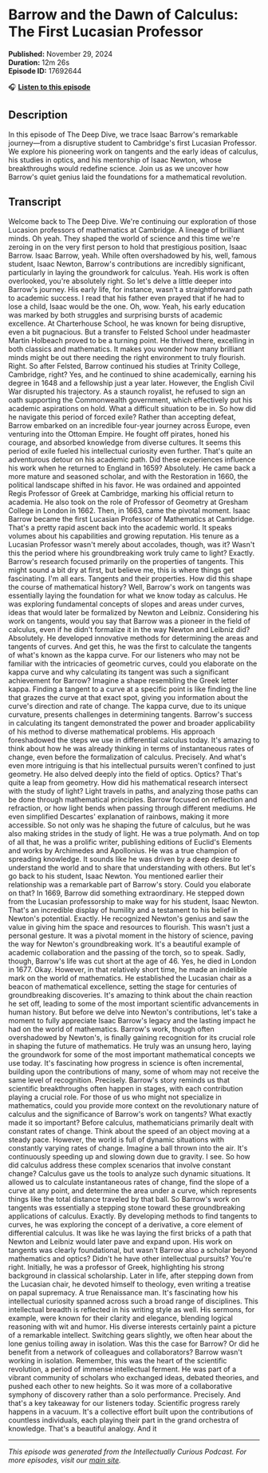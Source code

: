 # Barrow and the Dawn of Calculus: The First Lucasian Professor

**Published:** November 29, 2024  
**Duration:** 12m 26s  
**Episode ID:** 17692644

🎧 **[Listen to this episode](https://intellectuallycurious.buzzsprout.com/2529712/episodes/17692644-barrow-and-the-dawn-of-calculus-the-first-lucasian-professor)**

## Description

In this episode of The Deep Dive, we trace Isaac Barrow's remarkable journey—from a disruptive student to Cambridge's first Lucasian Professor. We explore his pioneering work on tangents and the early ideas of calculus, his studies in optics, and his mentorship of Isaac Newton, whose breakthroughs would redefine science. Join us as we uncover how Barrow's quiet genius laid the foundations for a mathematical revolution.

## Transcript

Welcome back to The Deep Dive. We're continuing our exploration of those Lucasion professors of mathematics at Cambridge. A lineage of brilliant minds. Oh yeah. They shaped the world of science and this time we're zeroing in on the very first person to hold that prestigious position, Isaac Barrow. Isaac Barrow, yeah. While often overshadowed by his, well, famous student, Isaac Newton, Barrow's contributions are incredibly significant, particularly in laying the groundwork for calculus. Yeah. His work is often overlooked, you're absolutely right. So let's delve a little deeper into Barrow's journey. His early life, for instance, wasn't a straightforward path to academic success. I read that his father even prayed that if he had to lose a child, Isaac would be the one. Oh, wow. Yeah, his early education was marked by both struggles and surprising bursts of academic excellence. At Charterhouse School, he was known for being disruptive, even a bit pugnacious. But a transfer to Felsted School under headmaster Martin Holbeach proved to be a turning point. He thrived there, excelling in both classics and mathematics. It makes you wonder how many brilliant minds might be out there needing the right environment to truly flourish. Right. So after Felsted, Barrow continued his studies at Trinity College, Cambridge, right? Yes, and he continued to shine academically, earning his degree in 1648 and a fellowship just a year later. However, the English Civil War disrupted his trajectory. As a staunch royalist, he refused to sign an oath supporting the Commonwealth government, which effectively put his academic aspirations on hold. What a difficult situation to be in. So how did he navigate this period of forced exile? Rather than accepting defeat, Barrow embarked on an incredible four-year journey across Europe, even venturing into the Ottoman Empire. He fought off pirates, honed his courage, and absorbed knowledge from diverse cultures. It seems this period of exile fueled his intellectual curiosity even further. That's quite an adventurous detour on his academic path. Did these experiences influence his work when he returned to England in 1659? Absolutely. He came back a more mature and seasoned scholar, and with the Restoration in 1660, the political landscape shifted in his favor. He was ordained and appointed Regis Professor of Greek at Cambridge, marking his official return to academia. He also took on the role of Professor of Geometry at Gresham College in London in 1662. Then, in 1663, came the pivotal moment. Isaac Barrow became the first Lucasian Professor of Mathematics at Cambridge. That's a pretty rapid ascent back into the academic world. It speaks volumes about his capabilities and growing reputation. His tenure as a Lucasian Professor wasn't merely about accolades, though, was it? Wasn't this the period where his groundbreaking work truly came to light? Exactly. Barrow's research focused primarily on the properties of tangents. This might sound a bit dry at first, but believe me, this is where things get fascinating. I'm all ears. Tangents and their properties. How did this shape the course of mathematical history? Well, Barrow's work on tangents was essentially laying the foundation for what we know today as calculus. He was exploring fundamental concepts of slopes and areas under curves, ideas that would later be formalized by Newton and Leibniz. Considering his work on tangents, would you say that Barrow was a pioneer in the field of calculus, even if he didn't formalize it in the way Newton and Leibniz did? Absolutely. He developed innovative methods for determining the areas and tangents of curves. And get this, he was the first to calculate the tangents of what's known as the kappa curve. For our listeners who may not be familiar with the intricacies of geometric curves, could you elaborate on the kappa curve and why calculating its tangent was such a significant achievement for Barrow? Imagine a shape resembling the Greek letter kappa. Finding a tangent to a curve at a specific point is like finding the line that grazes the curve at that exact spot, giving you information about the curve's direction and rate of change. The kappa curve, due to its unique curvature, presents challenges in determining tangents. Barrow's success in calculating its tangent demonstrated the power and broader applicability of his method to diverse mathematical problems. His approach foreshadowed the steps we use in differential calculus today. It's amazing to think about how he was already thinking in terms of instantaneous rates of change, even before the formalization of calculus. Precisely. And what's even more intriguing is that his intellectual pursuits weren't confined to just geometry. He also delved deeply into the field of optics. Optics? That's quite a leap from geometry. How did his mathematical research intersect with the study of light? Light travels in paths, and analyzing those paths can be done through mathematical principles. Barrow focused on reflection and refraction, or how light bends when passing through different mediums. He even simplified Descartes' explanation of rainbows, making it more accessible. So not only was he shaping the future of calculus, but he was also making strides in the study of light. He was a true polymath. And on top of all that, he was a prolific writer, publishing editions of Euclid's Elements and works by Archimedes and Apollonius. He was a true champion of spreading knowledge. It sounds like he was driven by a deep desire to understand the world and to share that understanding with others. But let's go back to his student, Isaac Newton. You mentioned earlier their relationship was a remarkable part of Barrow's story. Could you elaborate on that? In 1669, Barrow did something extraordinary. He stepped down from the Lucasian professorship to make way for his student, Isaac Newton. That's an incredible display of humility and a testament to his belief in Newton's potential. Exactly. He recognized Newton's genius and saw the value in giving him the space and resources to flourish. This wasn't just a personal gesture. It was a pivotal moment in the history of science, paving the way for Newton's groundbreaking work. It's a beautiful example of academic collaboration and the passing of the torch, so to speak. Sadly, though, Barrow's life was cut short at the age of 46. Yes, he died in London in 1677. Okay. However, in that relatively short time, he made an indelible mark on the world of mathematics. He established the Lucasian chair as a beacon of mathematical excellence, setting the stage for centuries of groundbreaking discoveries. It's amazing to think about the chain reaction he set off, leading to some of the most important scientific advancements in human history. But before we delve into Newton's contributions, let's take a moment to fully appreciate Isaac Barrow's legacy and the lasting impact he had on the world of mathematics. Barrow's work, though often overshadowed by Newton's, is finally gaining recognition for its crucial role in shaping the future of mathematics. He truly was an unsung hero, laying the groundwork for some of the most important mathematical concepts we use today. It's fascinating how progress in science is often incremental, building upon the contributions of many, some of whom may not receive the same level of recognition. Precisely. Barrow's story reminds us that scientific breakthroughs often happen in stages, with each contribution playing a crucial role. For those of us who might not specialize in mathematics, could you provide more context on the revolutionary nature of calculus and the significance of Barrow's work on tangents? What exactly made it so important? Before calculus, mathematicians primarily dealt with constant rates of change. Think about the speed of an object moving at a steady pace. However, the world is full of dynamic situations with constantly varying rates of change. Imagine a ball thrown into the air. It's continuously speeding up and slowing down due to gravity. I see. So how did calculus address these complex scenarios that involve constant change? Calculus gave us the tools to analyze such dynamic situations. It allowed us to calculate instantaneous rates of change, find the slope of a curve at any point, and determine the area under a curve, which represents things like the total distance traveled by that ball. So Barrow's work on tangents was essentially a stepping stone toward these groundbreaking applications of calculus. Exactly. By developing methods to find tangents to curves, he was exploring the concept of a derivative, a core element of differential calculus. It was like he was laying the first bricks of a path that Newton and Leibniz would later pave and expand upon. His work on tangents was clearly foundational, but wasn't Barrow also a scholar beyond mathematics and optics? Didn't he have other intellectual pursuits? You're right. Initially, he was a professor of Greek, highlighting his strong background in classical scholarship. Later in life, after stepping down from the Lucasian chair, he devoted himself to theology, even writing a treatise on papal supremacy. A true Renaissance man. It's fascinating how his intellectual curiosity spanned across such a broad range of disciplines. This intellectual breadth is reflected in his writing style as well. His sermons, for example, were known for their clarity and elegance, blending logical reasoning with wit and humor. His diverse interests certainly paint a picture of a remarkable intellect. Switching gears slightly, we often hear about the lone genius toiling away in isolation. Was this the case for Barrow? Or did he benefit from a network of colleagues and collaborators? Barrow wasn't working in isolation. Remember, this was the heart of the scientific revolution, a period of immense intellectual ferment. He was part of a vibrant community of scholars who exchanged ideas, debated theories, and pushed each other to new heights. So it was more of a collaborative symphony of discovery rather than a solo performance. Precisely. And that's a key takeaway for our listeners today. Scientific progress rarely happens in a vacuum. It's a collective effort built upon the contributions of countless individuals, each playing their part in the grand orchestra of knowledge. That's a beautiful analogy. And it

---
*This episode was generated from the Intellectually Curious Podcast. For more episodes, visit our [main site](https://intellectuallycurious.buzzsprout.com).*
